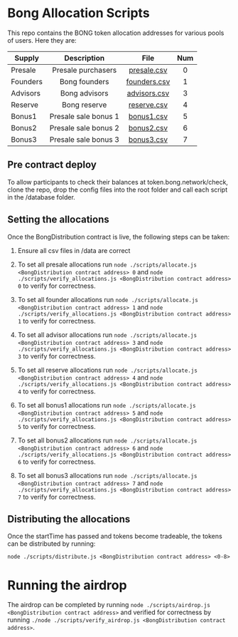 # Bong Allocation Scripts

This repo contains the BONG token allocation addresses for various pools of users. Here they are:

| Supply        | Description           | File  | Num |
| ------------- |:-------------:|:-----:|:----:|
| Presale | Presale purchasers | [presale.csv](/data/presale.csv) | 0 |
| Founders | Bong founders | [founders.csv](/data/founders.csv) | 1 |
| Advisors | Bong advisors | [advisors.csv](/data/advisors.csv)| 3 |
| Reserve | Bong reserve | [reserve.csv](/data/reserve.csv) | 4 |
| Bonus1 | Presale sale bonus 1 | [bonus1.csv](/data/bonus1.csv) | 5 |
| Bonus2 | Presale sale bonus 2 | [bonus2.csv](/data/bonus2.csv) | 6 |
| Bonus3 | Presale sale bonus 3 | [bonus3.csv](data/bonus3.csv) | 7 |

## Pre contract deploy

To allow participants to check their balances at token.bong.network/check, clone the repo, drop the config files into the root folder and call each script in the /database folder.

## Setting the allocations

Once the BongDistribution contract is live, the following steps can be taken:

1) Ensure all csv files in /data are correct

2) To set all presale allocations run `node ./scripts/allocate.js <BongDistribution contract address> 0` and `node ./scripts/verify_allocations.js <BongDistribution contract address> 0` to verify for correctness.

3) To set all founder allocations run `node ./scripts/allocate.js <BongDistribution contract address> 1` and `node ./scripts/verify_allocations.js <BongDistribution contract address> 1` to verify for correctness.

4) To set all advisor allocations run `node ./scripts/allocate.js <BongDistribution contract address> 3` and `node ./scripts/verify_allocations.js <BongDistribution contract address> 3` to verify for correctness.

5) To set all reserve allocations run `node ./scripts/allocate.js <BongDistribution contract address> 4` and `node ./scripts/verify_allocations.js <BongDistribution contract address> 4` to verify for correctness.

6) To set all bonus1 allocations run `node ./scripts/allocate.js <BongDistribution contract address> 5` and `node ./scripts/verify_allocations.js <BongDistribution contract address> 5` to verify for correctness.

7) To set all bonus2 allocations run `node ./scripts/allocate.js <BongDistribution contract address> 6` and `node ./scripts/verify_allocations.js <BongDistribution contract address> 6` to verify for correctness.

8) To set all bonus3 allocations run `node ./scripts/allocate.js <BongDistribution contract address> 7` and `node ./scripts/verify_allocations.js <BongDistribution contract address> 7` to verify for correctness.

## Distributing the allocations

Once the startTime has passed and tokens become tradeable, the tokens can be distributed by running:

`node ./scripts/distribute.js <BongDistribution contract address> <0-8>`

# Running the airdrop

The airdrop can be completed by running `node ./scripts/airdrop.js <BongDistribution contract address>` and verified for correctness by running `./node ./scripts/verify_airdrop.js <BongDistribution contract address>`.
